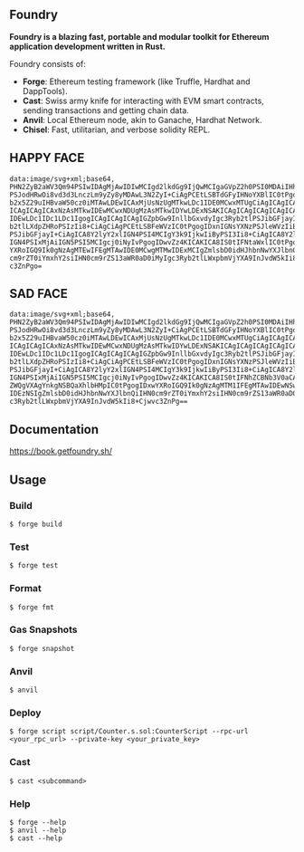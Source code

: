 ## Foundry

**Foundry is a blazing fast, portable and modular toolkit for Ethereum application development written in Rust.**

Foundry consists of:

-   **Forge**: Ethereum testing framework (like Truffle, Hardhat and DappTools).
-   **Cast**: Swiss army knife for interacting with EVM smart contracts, sending transactions and getting chain data.
-   **Anvil**: Local Ethereum node, akin to Ganache, Hardhat Network.
-   **Chisel**: Fast, utilitarian, and verbose solidity REPL.

## HAPPY FACE
```
data:image/svg+xml;base64,
PHN2ZyB2aWV3Qm94PSIwIDAgMjAwIDIwMCIgd2lkdGg9IjQwMCIgaGVpZ2h0PSI0MDAiIHhtbG5z
PSJodHRwOi8vd3d3LnczLm9yZy8yMDAwL3N2ZyI+CiAgPCEtLSBTdGFyIHNoYXBlIC0tPgogIDxw
b2x5Z29uIHBvaW50cz0iMTAwLDEwICAxMjUsNzUgMTkwLDc1IDE0MCwxMTUgCiAgICAgICAgICAg
ICAgICAgICAxNzAsMTkwIDEwMCwxNDUgMzAsMTkwIDYwLDExNSAKICAgICAgICAgICAgICAgICAg
IDEwLDc1IDc1LDc1IgogICAgICAgICAgIGZpbGw9InllbGxvdyIgc3Ryb2tlPSJibGFjayIgc3Ry
b2tlLXdpZHRoPSIzIi8+CiAgCiAgPCEtLSBFeWVzIC0tPgogIDxnIGNsYXNzPSJleWVzIiBmaWxs
PSJibGFjayI+CiAgICA8Y2lyY2xlIGN4PSI4MCIgY3k9IjkwIiByPSI3Ii8+CiAgICA8Y2lyY2xl
IGN4PSIxMjAiIGN5PSI5MCIgcj0iNyIvPgogIDwvZz4KICAKICA8IS0tIFNtaWxlIC0tPgogIDxw
YXRoIGQ9Ik0gNzAgMTEwIFEgMTAwIDE0MCwgMTMwIDExMCIgZmlsbD0idHJhbnNwYXJlbnQiIHN0
cm9rZT0iYmxhY2siIHN0cm9rZS13aWR0aD0iMyIgc3Ryb2tlLWxpbmVjYXA9InJvdW5kIi8+Cjwv
c3ZnPgo=
```
## SAD FACE
```
data:image/svg+xml;base64,
PHN2ZyB2aWV3Qm94PSIwIDAgMjAwIDIwMCIgd2lkdGg9IjQwMCIgaGVpZ2h0PSI0MDAiIHhtbG5z
PSJodHRwOi8vd3d3LnczLm9yZy8yMDAwL3N2ZyI+CiAgPCEtLSBTdGFyIHNoYXBlIC0tPgogIDxw
b2x5Z29uIHBvaW50cz0iMTAwLDEwICAxMjUsNzUgMTkwLDc1IDE0MCwxMTUgCiAgICAgICAgICAg
ICAgICAgICAxNzAsMTkwIDEwMCwxNDUgMzAsMTkwIDYwLDExNSAKICAgICAgICAgICAgICAgICAg
IDEwLDc1IDc1LDc1IgogICAgICAgICAgIGZpbGw9InllbGxvdyIgc3Ryb2tlPSJibGFjayIgc3Ry
b2tlLXdpZHRoPSIzIi8+CiAgCiAgPCEtLSBFeWVzIC0tPgogIDxnIGNsYXNzPSJleWVzIiBmaWxs
PSJibGFjayI+CiAgICA8Y2lyY2xlIGN4PSI4MCIgY3k9IjkwIiByPSI3Ii8+CiAgICA8Y2lyY2xl
IGN4PSIxMjAiIGN5PSI5MCIgcj0iNyIvPgogIDwvZz4KICAKICA8IS0tIFNhZCBNb3V0aCAoTW92
ZWQgVXAgYnkgNSBQaXhlbHMpIC0tPgogIDxwYXRoIGQ9Ik0gNzAgMTM1IFEgMTAwIDEwNSwgMTMw
IDEzNSIgZmlsbD0idHJhbnNwYXJlbnQiIHN0cm9rZT0iYmxhY2siIHN0cm9rZS13aWR0aD0iMyIg
c3Ryb2tlLWxpbmVjYXA9InJvdW5kIi8+Cjwvc3ZnPg==
```

## Documentation

https://book.getfoundry.sh/

## Usage

### Build

```shell
$ forge build
```

### Test

```shell
$ forge test
```

### Format

```shell
$ forge fmt
```

### Gas Snapshots

```shell
$ forge snapshot
```

### Anvil

```shell
$ anvil
```

### Deploy

```shell
$ forge script script/Counter.s.sol:CounterScript --rpc-url <your_rpc_url> --private-key <your_private_key>
```

### Cast

```shell
$ cast <subcommand>
```

### Help

```shell
$ forge --help
$ anvil --help
$ cast --help
```
